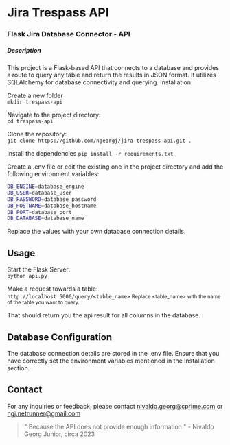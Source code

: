 # Jira Trespass API

### Flask Jira Database Connector - API

##### Description

This project is a Flask-based API that connects to a database and provides a route to query any table and return the results in JSON format. It utilizes SQLAlchemy for database connectivity and querying.
Installation

Create a new folder<br>
`mkdir trespass-api`

Navigate to the project directory:<br>
`cd trespass-api`

Clone the repository:<br>
`git clone https://github.com/ngeorgj/jira-trespass-api.git .`

Install the dependencies
`pip install -r requirements.txt`

Create a .env file or edit the existing one in the project directory and add the following environment variables:
```bash
DB_ENGINE=database_engine
DB_USER=database_user
DB_PASSWORD=database_password
DB_HOSTNAME=database_hostname
DB_PORT=database_port
DB_DATABASE=database_name
```
Replace the values with your own database connection details.


## Usage

Start the Flask Server:<br>
`python api.py`

Make a request towards a table: <br>
`http://localhost:5000/query/<table_name>`
<small>Replace <table_name> with the name of the table you want to query.</small>

That should return you the api result for all columns in the database.

## Database Configuration

The database connection details are stored in the .env file. Ensure that you have correctly set the environment variables mentioned in the Installation section.

## Contact

For any inquiries or feedback, please contact nivaldo.georg@cprime.com or ngj.netrunner@gmail.com

> " Because the API does not provide enough information " - Nivaldo Georg Junior, circa 2023





